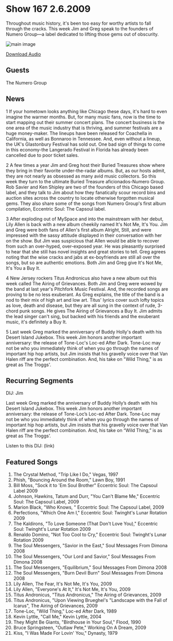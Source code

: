 # Show 167 2.6.2009
Throughout music history, it's been too easy for worthy artists to fall through the cracks. This week Jim and Greg speak to the founders of Numero Group—a label dedicated to lifting those gems out of obscurity. 

![main image](http://www.soundopinions.org/images/numerogroup.jpg)

[Download Audio](http://audio.soundopinions.org/streams/2009/02/so_20090206.m3u)

## Guests
The Numero Group

## News
1 If your hometown looks anything like Chicago these days, it's hard to even imagine the warmer months. But, for many music fans, now is the time to start mapping out their summer concert plans. The concert business is the one area of the music industry that is thriving, and summer festivals are a huge money-maker. The lineups have been released for Coachella in California, as well as Bonnaroo in Tennessee. And, even without a lineup, the UK's Glastonbury Festival has sold out. One bad sign of things to come in this economy-the Langerado Festival in Florida has already been cancelled due to poor ticket sales.

2 A few times a year Jim and Greg host their Buried Treasures show where they bring in their favorite under-the-radar albums. But, as our hosts admit, they are not nearly as obsessed as many avid music collectors. So this week they turn to the ultimate Buried Treasure aficionados-Numero Group. Rob Savier and Ken Shipley are two of the founders of this Chicago based label, and they talk to Jim about how they fanatically scour record bins and auction sites across the country to locate otherwise forgotten musical gems. They also share some of the songs from Numero Group's first album compilation, Eccentric Soul: The Capsoul label.

3 After exploding out of MySpace and into the mainstream with her debut, Lily Allen is back with a new album cheekily named It's Not Me, It's You. Jim and Greg were both fans of Allen's first album Alright, Still, and were impressed with the sassy attitude displayed in their conversation with her on the show. But Jim was suspicious that Allen would be able to recover from such an over-hyped, over-exposed year. He was pleasantly surprised to hear that she still has novel insights and great stories to tell. Greg agrees noting that the wise cracks and jabs at ex-boyfriends are still all over the songs, but so are authentic emotions. Both Jim and Greg give It's Not Me, It's You a Buy It.

4 New Jersey rockers Titus Andronicus also have a new album out this week called The Airing of Grievances. Both Jim and Greg were wowed by the band at last year's Pitchfork Music Festival. And, the recorded songs are proving to be no less exuberant. As Greg explains, the title of the band is a nod to their mix of high art and low art. Titus' lyrics cover such lofty topics as love, death and disease, but they are all sung in the context of rude, 3-chord punk songs. He gives The Airing of Grievances a Buy It. Jim admits the lead singer can't sing, but backed with his friends and the exuberant music, it's definitely a Buy It.

5 Last week Greg marked the anniversary of Buddy Holly's death with his Desert Island Jukebox. This week Jim honors another important anniversary: the release of Tone-Loc's Loc-ed After Dark. Tone-Loc may not be who you immediately think of when you go through the names of important hip hop artists, but Jim insists that his gravelly voice over that Van Halen riff are the perfect combination. And, his take on "Wild Thing," is as great as The Troggs'.

## Recurring Segments
DIJ: Jim

Last week Greg marked the anniversary of Buddy Holly’s death with his Desert Island Jukebox. This week Jim honors another important anniversary: the release of Tone-Loc’s Loc-ed After Dark. Tone-Loc may not be who you immediately think of when you go through the names of important hip hop artists, but Jim insists that his gravelly voice over that Van Halen riff are the perfect combination. And, his take on “Wild Thing,” is as great as The Troggs’.

Listen to this DIJ: (link)

## Featured Songs
1. The Crystal Method, "Trip Like I Do," Vegas, 1997
2. Phish, "Bouncing Around the Room," Lawn Boy, 1991
3. Bill Moss, "Sock it to 'Em Soul Brother" Eccentric Soul: The Capsoul Label 2009
4. Johnson, Hawkins, Tatum and Durr, "You Can't Blame Me," Eccentric Soul: The Capsoul Label, 2009
5. Marion Black, "Who Knows, " Eccentric Soul: The Capsoul Label, 2009
6. Perfections, "Which One Am I," Eccentric Soul: Twinght's Lunar Rotation 2009
7. The Kaldirons, "To Love Someone (That Don't Love You)," Eccentric Soul: Twinght's Lunar Rotation 2009
8. Renaldo Domino, "Not Too Cool to Cry," Eccentric Soul: Twinght's Lunar Rotation 2009
9. The Soul Messengers, "Savior in the East," Soul Messages From Dimona 2008
10. The Soul Messengers, "Our Lord and Savior," Soul Messages From Dimona 2008
11. The Soul Messengers, "Equilibrium," Soul Messages From Dimona 2008
12. The Soul Messengers, "Burn Devil Burn" Soul Messages From Dimona 2008
13. Lily Allen, The Fear, It's Not Me, It's You, 2009
14. Lily Allen, "Everyone's At It," It's Not Me, It's You, 2009
15. Titus Andronicus, "Titus Andronicus," The Airing of Grievances, 2009
16. Titus Andronicus, "Upon Viewing Brueghel's "Landscape with the Fall of Icarus", The Airing of Grievances, 2009
17. Tone-Loc, "Wild Thing," Loc-ed After Dark, 1989
18. Kevin Lyttle, "Call Me," Kevin Lyttle, 2004
19. They Might Be Giants, "Birdhouse in Your Soul," Flood, 1990
20. Bruce Springsteen, "Outlaw Pete," Working On A Dream, 2009
21. Kiss, "I Was Made For Lovin' You," Dynasty, 1979
